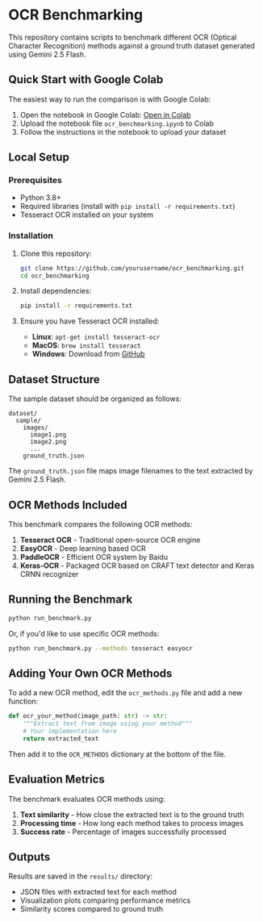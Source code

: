 # OCR Benchmarking

This repository contains scripts to benchmark different OCR (Optical Character Recognition) methods against a ground truth dataset generated using Gemini 2.5 Flash.

## Quick Start with Google Colab

The easiest way to run the comparison is with Google Colab:

1. Open the notebook in Google Colab: [Open in Colab](https://colab.research.google.com)
2. Upload the notebook file `ocr_benchmarking.ipynb` to Colab
3. Follow the instructions in the notebook to upload your dataset

## Local Setup

### Prerequisites

- Python 3.8+
- Required libraries (install with `pip install -r requirements.txt`)
- Tesseract OCR installed on your system

### Installation

1. Clone this repository:
   ```bash
   git clone https://github.com/yourusername/ocr_benchmarking.git
   cd ocr_benchmarking
   ```

2. Install dependencies:
   ```bash
   pip install -r requirements.txt
   ```

3. Ensure you have Tesseract OCR installed:
   - **Linux**: `apt-get install tesseract-ocr`
   - **MacOS**: `brew install tesseract`
   - **Windows**: Download from [GitHub](https://github.com/UB-Mannheim/tesseract/wiki)

## Dataset Structure

The sample dataset should be organized as follows:

```
dataset/
  sample/
    images/
      image1.png
      image2.png
      ...
    ground_truth.json
```

The `ground_truth.json` file maps image filenames to the text extracted by Gemini 2.5 Flash.

## OCR Methods Included

This benchmark compares the following OCR methods:

1. **Tesseract OCR** - Traditional open-source OCR engine
2. **EasyOCR** - Deep learning based OCR
3. **PaddleOCR** - Efficient OCR system by Baidu
4. **Keras-OCR** - Packaged OCR based on CRAFT text detector and Keras CRNN recognizer

## Running the Benchmark

```bash
python run_benchmark.py
```

Or, if you'd like to use specific OCR methods:

```bash
python run_benchmark.py --methods tesseract easyocr
```

## Adding Your Own OCR Methods

To add a new OCR method, edit the `ocr_methods.py` file and add a new function:

```python
def ocr_your_method(image_path: str) -> str:
    """Extract text from image using your method"""
    # Your implementation here
    return extracted_text
```

Then add it to the `OCR_METHODS` dictionary at the bottom of the file.

## Evaluation Metrics

The benchmark evaluates OCR methods using:

1. **Text similarity** - How close the extracted text is to the ground truth
2. **Processing time** - How long each method takes to process images
3. **Success rate** - Percentage of images successfully processed

## Outputs

Results are saved in the `results/` directory:
- JSON files with extracted text for each method
- Visualization plots comparing performance metrics
- Similarity scores compared to ground truth
